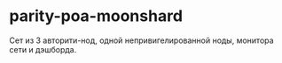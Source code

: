 # parity-poa-moonshard

Сет из 3 авторити-нод, одной непривигелированной ноды, монитора сети и дэшборда.
